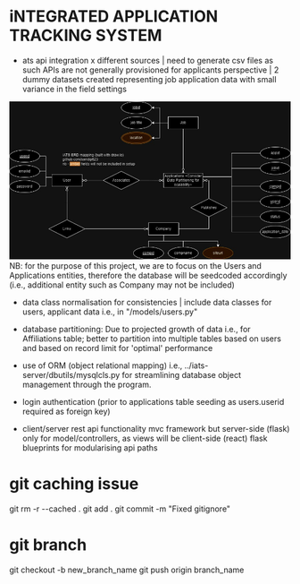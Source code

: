 # iNTEGRATED APPLICATION TRACKING SYSTEM

- ats api integration x different sources | need to generate csv files as such APIs are not generally provisioned for applicants perspective | 2 dummy datasets created representing job application data with small variance in the field settings

![Alt text](iATS%20erd.jpg)
NB: for the purpose of this project, we are to focus on the Users and Applications entities, therefore the database will be seedcoded accordingly (i.e., additional entity such as Company may not be included)

- data class normalisation for consistencies | include data classes for users, applicant data
i.e., in "/models/users.py"

- database partitioning: 
Due to projected growth of data i.e., for Affiliations table; better to partition into multiple tables based on users and based on record limit for 'optimal' performance

- use of ORM (object relational mapping) i.e., ../iats-server/dbutils/mysqlcls.py for streamlining database object management through the program.

- login authentication 
(prior to applications table seeding as users.userid required as foreign key)

- client/server rest api functionality
mvc framework but server-side (flask) only for model/controllers, as views will be client-side (react)
flask blueprints for modularising api paths

# git caching issue
git rm -r --cached .
git add .
git commit -m "Fixed gitignore"

# git branch
git checkout -b new_branch_name
git push origin branch_name
